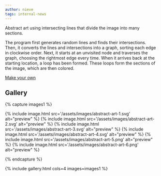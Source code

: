 ```yaml
---
author: nieve
tags: internal-news
---
```

Abstract art using intersecting lines that divide the image into many sections.

The program first generates random lines and finds their intersections. 
Then, it converts the lines and intersections into a graph, sorting each edge in clockwise order.
Next, it starts at an unvisited node and traverses the graph, choosing the rightmost edge every time. When it arrives back at the starting location, a loop has been formed.
These loops form the sections of the image, which are then colored.


[Make your own](https://fairylands.stellar.afs.ovh/widgets/2021-04-12-abstract-art.html)

## Gallery
{% capture images1 %}

{% include image.html src='/assets/images/abstract-art-1.svg' alt="preview" %}
{% include image.html src='/assets/images/abstract-art-2.svg' alt="preview" %}
{% include image.html src='/assets/images/abstract-art-3.svg' alt="preview" %}
{% include image.html src='/assets/images/abstract-art-4.svg' alt="preview" %}
{% include image.html src='/assets/images/abstract-art-5.png' alt="preview" %}
{% include image.html src='/assets/images/abstract-art-6.png' alt="preview" %}

{% endcapture %}

{% include gallery.html cols=4 images=images1 %}
